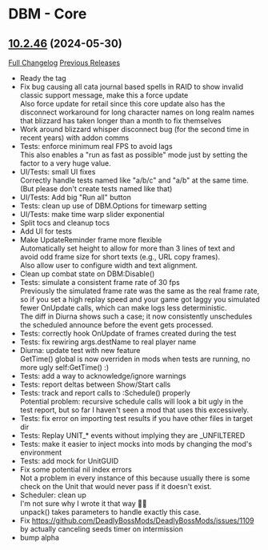 # DBM - Core

## [10.2.46](https://github.com/DeadlyBossMods/DeadlyBossMods/tree/10.2.46) (2024-05-30)
[Full Changelog](https://github.com/DeadlyBossMods/DeadlyBossMods/compare/10.2.45...10.2.46) [Previous Releases](https://github.com/DeadlyBossMods/DeadlyBossMods/releases)

- Ready the tag  
- Fix bug causing all cata journal based spells in RAID to show invalid classic support message, make this a force update  
    Also force update for retail since this core update also has the disconnect workaround for long character names on long realm names that blizzard has taken longer than a month to fix themselves  
- Work around blizzard whisper disconnect bug (for the second time in recent years) with addon comms  
- Tests: enforce minimum real FPS to avoid lags  
    This also enables a "run as fast as possible" mode just by setting the  
    factor to a very huge value.  
- UI/Tests: small UI fixes  
    Correctly handle tests named like "a/b/c" and "a/b" at the same time.  
    (But please don't create tests named like that)  
- UI/Tests: Add big "Run all" button  
- Tests: clean up use of DBM.Options for timewarp setting  
- UI/Tests: make time warp slider exponential  
- Split tocs and cleanup tocs  
- Add UI for tests  
- Make UpdateReminder frame more flexible  
    Automatically set height to allow for more than 3 lines of text and  
    avoid odd frame size for short texts (e.g., URL copy frames).  
    Also allow user to configure width and text alignment.  
- Clean up combat state on DBM:Disable()  
- Tests: simulate a consistent frame rate of 30 fps  
    Previously the simulated frame rate was the same as the real frame rate,  
    so if you set a high replay speed and your game got laggy you simulated  
    fewer OnUpdate calls, which can make logs less deterministic.  
    The diff in Diurna shows such a case; it now consistently unschedules  
    the scheduled announce before the event gets processed.  
- Tests: correctly hook OnUpdate of frames created during the test  
- Tests: fix rewiring args.destName to real player name  
- Diurna: update test with new feature  
    GetTime() global is now overriden in mods when tests are running, no  
    more ugly self:GetTime() :)  
- Tests: add a way to acknowledge/ignore warnings  
- Tests: report deltas between Show/Start calls  
- Tests: track and report calls to :Schedule() properly  
    Potential problem: recursive schedule calls will look a bit ugly in the  
    test report, but so far I haven't seen a mod that uses this excessively.  
- Tests: fix error on importing test results if you have other files in target dir  
- Tests: Replay UNIT_* events without implying they are _UNFILTERED  
- Tests: make it easier to inject mocks into mods by changing the mod's environment  
- Tests: add mock for UnitGUID  
- Fix some potential nil index errors  
    Not a problem in every instance of this because usually there is some  
    check on the Unit that would never pass if it doesn't exist.  
- Scheduler: clean up  
    I'm not sure why I wrote it that way 🤷‍♂️  
    unpack() takes parameters to handle exactly this case.  
- Fix https://github.com/DeadlyBossMods/DeadlyBossMods/issues/1109 by actually canceling seeds timer on intermission  
- bump alpha  
